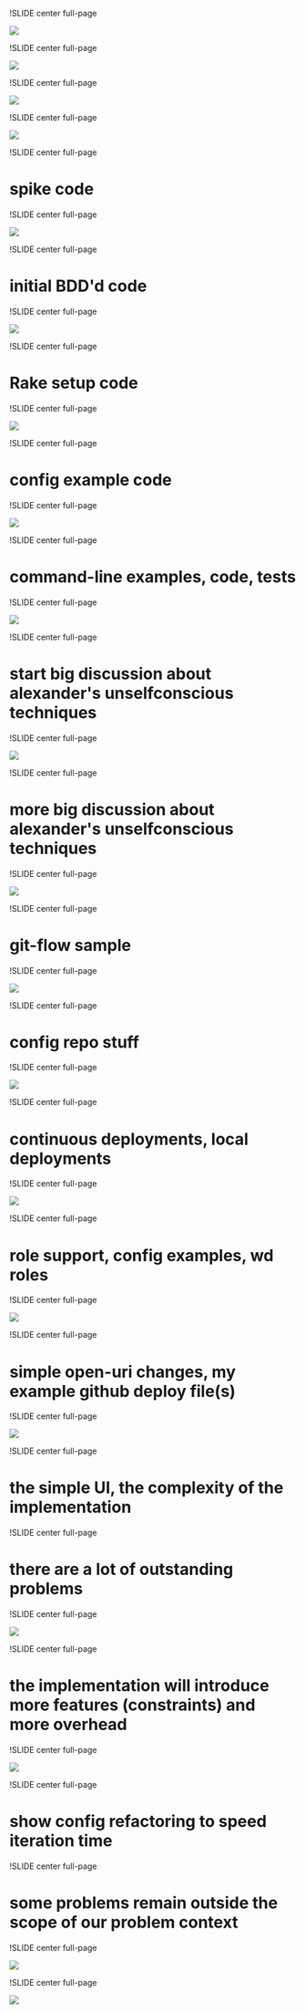 !SLIDE center full-page

<img src="problems-1.png">

!SLIDE center full-page

<img src="features-1.png">

!SLIDE center full-page

<img src="overhead-1.png">

!SLIDE center full-page

<img src="stack-1.png">

!SLIDE center full-page

# spike code #

!SLIDE center full-page

<img src="stack-2.png">

!SLIDE center full-page

# initial BDD'd code #

!SLIDE center full-page

<img src="stack-3.png">

!SLIDE center full-page

# Rake setup code #

!SLIDE center full-page

<img src="stack-4.png">

!SLIDE center full-page

# config example code #

!SLIDE center full-page

<img src="stack-5.png">

!SLIDE center full-page

# command-line examples, code, tests #

!SLIDE center full-page

<img src="stack-6.png">

!SLIDE center full-page

# start big discussion about alexander's unselfconscious techniques #

!SLIDE center full-page

<img src="unselfconscious.png">

!SLIDE center full-page

# more big discussion about alexander's unselfconscious techniques #

!SLIDE center full-page

<img src="stack-7.png">

!SLIDE center full-page

# git-flow sample #

!SLIDE center full-page

<img src="stack-8.png">

!SLIDE center full-page

# config repo stuff #

!SLIDE center full-page

<img src="stack-9.png">

!SLIDE center full-page

# continuous deployments, local deployments #

!SLIDE center full-page

<img src="stack-10.png">

!SLIDE center full-page

# role support, config examples, wd roles #

!SLIDE center full-page

<img src="stack-11.png">

!SLIDE center full-page

# simple open-uri changes, my example github deploy file(s) #

!SLIDE center full-page

<img src="stack-12.png">

!SLIDE center full-page

# the simple UI, the complexity of the implementation #

!SLIDE center full-page

# there are a lot of outstanding problems #


!SLIDE center full-page

<img src="stack-13.png">

!SLIDE center full-page

# the implementation will introduce more features (constraints) and more overhead #

!SLIDE center full-page

<img src="stack-14.png">

!SLIDE center full-page

# show config refactoring to speed iteration time #

!SLIDE center full-page

# some problems remain outside the scope of our problem context #

!SLIDE center full-page

<img src="stack-15.png">

!SLIDE center full-page

<img src="stack-16.png">
